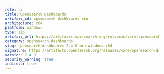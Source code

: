 ```yaml
---
role: ui
title: OpenSearch Dashboards
artifact_id: opensearch-dashboards-min
architecture: x64
platform: windows
type: zip
artifact_url: https://artifacts.opensearch.org/releases/core/opensearch-dashboards/2.4.0/opensearch-dashboards-min-2.4.0-windows-x64.zip
category: opensearch-dashboards
slug: opensearch-dashboards-2.4.0-min-windows-x64
signature: https://artifacts.opensearch.org/releases/core/opensearch-dashboards/2.4.0/opensearch-dashboards-min-2.4.0-windows-x64.zip.sig
version: 2.4.0
security_warning: true
indirect: true
---
```

